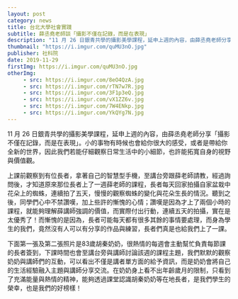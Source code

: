```yaml
---
layout: post
category: news
title: 台北大學社會實踐
subtitle: 薛丞堯老師談「攝影不僅在記錄，而是在表現」
description: "11 月 26 日銀青共學的攝影美學課程，延申上週的內容，由薛丞堯老師分享「攝影不僅在記錄，而是在表現」。小的事物有時候也會給你很大的感受，或者是帶給你全新的世界，因此我們若能仔細觀察日常生活中的小細節，也許能拓寬自身的視野與價值觀。"
thumbnail: "https://i.imgur.com/quMU3nO.jpg"
publisher: 社科院
date: 2019-11-29
firstImg: https://i.imgur.com/quMU3nO.jpg
otherImg:
     - src: https://i.imgur.com/8eO4QzA.jpg
     - src: https://i.imgur.com/rTN7w7R.jpg
     - src: https://i.imgur.com/3F1p3eQ.jpg
     - src: https://i.imgur.com/vX1ZZ6v.jpg
     - src: https://i.imgur.com/7W4ENkp.jpg
     - src: https://i.imgur.com/YkQYg7N.jpg  
---
```

11 月 26 日銀青共學的攝影美學課程，延申上週的內容，由薛丞堯老師分享「攝影不僅在記錄，而是在表現」。小的事物有時候也會給你很大的感受，或者是帶給你全新的世界，因此我們若能仔細觀察日常生活中的小細節，也許能拓寬自身的視野與價值觀。

上課前觀察到有位長者，拿著自己的智慧型手機，至講台旁跟薛老師請教，經過詢問後，才知道原來那位長者上了一週薛老師的課程，長者每天回家拍攝自家盆栽中花朵上的蜘蛛，連續拍了五天，慢慢的觀察蜘蛛的變化與花朵生長的情況。聽到之後，同學們心中不禁讚嘆，加上些許的慚愧的心情；讚嘆是因為才上了兩個小時的課程，就能夠理解薛講師強調的價值，而實際付出行動，連續五天的拍攝，實在是太優秀了！而慚愧的是因為，長者可能每天都有很多其餘的事情要處理，而身為學生的我們，竟然沒有人可以有分享的作品與練習，長者們真是也給我們上了一課。

下面第一張及第二張照片是83歲胡秦奶奶，很熱情的每週會主動幫忙負責每節課的長者簽到，下課時間也會至講台旁與講師討論該週的課程主題，我們默默的觀察奶奶與講師們的互動，可以看出不僅是講者單方面的給予資訊，而是奶奶會將自己的生活經驗融入主題與講師分享交流。在奶奶身上看不出年齡歲月的限制，只看到了充滿能量與熱情的精神，能夠透過課堂認識胡秦奶奶等在地長者，是我們學生的榮幸，也是我們的好榜樣！
